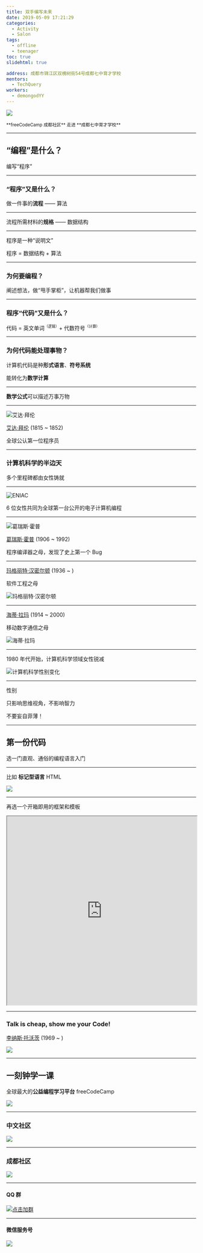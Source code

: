 ```yaml
---
title: 双手编写未来
date: 2019-05-09 17:21:29
categories:
  - Activity
  - Salon
tags:
  - offline
  - teenager
toc: true
slidehtml: true

address: 成都市锦江区双槐树街54号成都七中育才学校
mentors:
  - TechQuery
workers:
  - demongodYY
---
```


![](/images/FCC-CDC-v1-1.png)

<small>
**freeCodeCamp 成都社区** 走进 **成都七中育才学校**
</small>

---

## “编程”是什么？

编写“程序”

---

### “程序”又是什么？

做一件事的**流程** —— 算法

---

流程所需材料的**规格** —— 数据结构

---

程序是一种“说明文”

程序 = 数据结构 + 算法

<!-- more -->

---

### 为何要编程？

阐述想法，做“甩手掌柜”，让机器帮我们做事

---

### 程序“代码”又是什么？

代码 = 英文单词<sup><small>（逻辑）</small></sup>+ 代数符号<sup><small>（计算）</small></sup>

---

### 为何代码能处理事物？

计算机代码是种**形式语言**、**符号系统**

能转化为**数学计算**

---

**数学公式**可以描述万事万物

---

![艾达·拜伦](./Ada_Lovelace_portrait.jpg)

[艾达·拜伦][1] (1815 ~ 1852)

全球公认第一位程序员

[1]: https://www.wikiwand.com/zh-cn/%E6%84%9B%E9%81%94%C2%B7%E5%8B%92%E8%8A%99%E8%95%BE%E7%B5%B2

---

### 计算机科学的半边天

多个里程碑都由女性铸就

---

![ENIAC](./Two_women_operating_ENIAC.gif)

6 位女性共同为全球第一台公开的电子计算机编程

---

![葛瑞斯·霍普](./Grace_Hopper_and_UNIVAC.jpg)

[葛瑞斯·霍普][2] (1906 ~ 1992)

程序编译器之母，发现了史上第一个 Bug

[2]: https://www.wikiwand.com/zh/%E8%91%9B%E9%BA%97%E7%B5%B2%C2%B7%E9%9C%8D%E6%99%AE

---

[玛格丽特·汉密尔顿][3] (1936 ~ )

软件工程之母

![玛格丽特·汉密尔顿](./Margaret_Hamilton_restoration.jpg)

[3]: https://www.wikiwand.com/zh/%E8%91%9B%E9%BA%97%E7%B5%B2%C2%B7%E9%9C%8D%E6%99%AE

---

[海蒂·拉玛][4] (1914 ~ 2000)

移动数字通信之母

![海蒂·拉玛](./Hedy_Lamarr_in_a_1940_MGM_publicity_still.jpg)

[4]: https://www.wikiwand.com/zh-hans/%E6%B5%B7%E8%92%82%C2%B7%E6%8B%89%E7%8E%9B

---

1980 年代开始，计算机科学领域女性锐减

![计算机科学性别变化](./CS-gender.jpg)

---

性别

只影响思维视角，不影响智力

不要妄自菲薄！

---

## 第一份代码

选一门直观、通俗的编程语言入门

---

比如 **标记型语言** HTML

[![](./Web-starter.png)](https://codepen.io/tech_query/pen/vwGEJV)

---

再选一个开箱即用的框架和模板

<iframe
    width="100%" height="500"
    loading="lazy" lazyload="1"
    src="https://code.z01.com/v4/examples/"
></iframe>

---

### Talk is cheap, show me your Code!

[李纳斯·托沃茨][5] (1969 ~ )

![](./Linus_Torvalds.jpeg)

[5]: https://www.wikiwand.com/zh/%E6%9E%97%E7%BA%B3%E6%96%AF%C2%B7%E6%89%98%E7%93%A6%E5%85%B9

---

## 一刻钟学一课

全球最大的**公益编程学习平台** freeCodeCamp

[![](./FCC-learning.png)](https://www.freecodecamp.org/chinese/learn/)

---

### 中文社区

[![](./FCC-China.png)](https://chinese.fcc-cd.dev/volunteer)

---

### 成都社区

[![](./FCC-ChengDu.png)](https://chinese.fcc-cd.dev/city/chengdu)

---

#### QQ 群

[![](/images/FCC-CDC-QRC-QQG.png "点击加群")](https://jq.qq.com/?_wv=1027&k=54DSeNz)

---

#### 微信服务号

![](/images/FCC-CDC-QRC-WMP.jpg)
